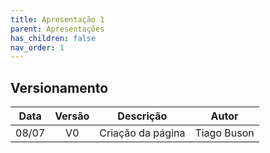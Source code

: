 ```yaml
---
title: Apresentação 1
parent: Apresentações
has_children: false
nav_order: 1
---
```


## Versionamento

| Data  | Versão |     Descrição     |    Autor    |
|:-----:|:------:|:-----------------:|:-----------:|
| 08/07 |   V0   | Criação da página | Tiago Buson |